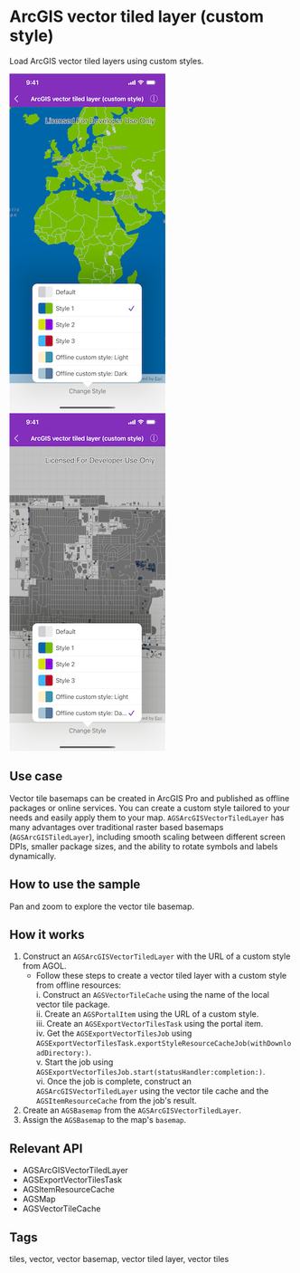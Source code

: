 # ArcGIS vector tiled layer (custom style)

Load ArcGIS vector tiled layers using custom styles.

![Custom styled ArcGIS vector tiled layer](vector-tiled-layer-custom-1.png)
![Offline custom style](vector-tiled-layer-custom-2.png)

## Use case

Vector tile basemaps can be created in ArcGIS Pro and published as offline packages or online services. You can create a custom style tailored to your needs and easily apply them to your map. `AGSArcGISVectorTiledLayer` has many advantages over traditional raster based basemaps (`AGSArcGISTiledLayer`), including smooth scaling between different screen DPIs, smaller package sizes, and the ability to rotate symbols and labels dynamically.

## How to use the sample

Pan and zoom to explore the vector tile basemap.

## How it works

1. Construct an `AGSArcGISVectorTiledLayer` with the URL of a custom style from AGOL.
    * Follow these steps to create a vector tiled layer with a custom style from offline resources:   
    i. Construct an `AGSVectorTileCache` using the name of the local vector tile package.  
    ii. Create an `AGSPortalItem` using the URL of a custom style.  
    iii. Create an `AGSExportVectorTilesTask` using the portal item.  
    iv. Get the `AGSExportVectorTilesJob` using `AGSExportVectorTilesTask.exportStyleResourceCacheJob(withDownloadDirectory:)`.  
    v. Start the job using  `AGSExportVectorTilesJob.start(statusHandler:completion:)`.  
    vi. Once the job is complete, construct an `AGSArcGISVectorTiledLayer` using the vector tile cache and the `AGSItemResourceCache` from the job's result.  
2. Create an `AGSBasemap` from the `AGSArcGISVectorTiledLayer`.
3. Assign the `AGSBasemap` to the map's `basemap`.

## Relevant API

* AGSArcGISVectorTiledLayer
* AGSExportVectorTilesTask
* AGSItemResourceCache
* AGSMap
* AGSVectorTileCache

## Tags

tiles, vector, vector basemap, vector tiled layer, vector tiles
